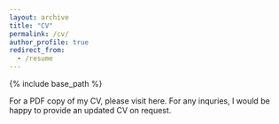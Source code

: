 ```yaml
---
layout: archive
title: "CV"
permalink: /cv/
author_profile: true
redirect_from:
  - /resume
---
```


{% include base_path %}


For a PDF copy of my CV, please visit here.
For any inquries, I would be happy to provide an updated CV on request.
